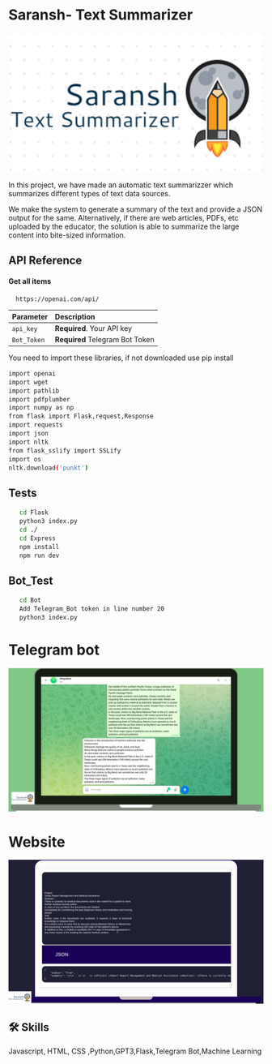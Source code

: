 #  Saransh- Text Summarizer

<img src="Media/Screenshot (499).png"></img><br>

In this project, we have made an automatic text summarizzer which summarizes different types of text data sources.

 We make the system to generate a summary of the text and provide a JSON output for the same. Alternatively, if there are web articles, PDFs, etc uploaded by the educator, the solution is able to summarize the large content into bite-sized information.


## API Reference

#### Get all items

```http
  https://openai.com/api/
```

| Parameter |Description                |
| :-------- |:------------------------- |
| `api_key` | **Required**. Your API key |
| `Bot_Token` | **Required** Telegram Bot Token |   

You need to import these libraries, if not downloaded use pip install
```bash
import openai
import wget
import pathlib
import pdfplumber
import numpy as np
from flask import Flask,request,Response
import requests
import json
import nltk
from flask_sslify import SSLify
import os
nltk.download('punkt')
```
## Tests



```bash
   cd Flask
   python3 index.py
   cd ./
   cd Express
   npm install
   npm run dev
```
 
## Bot_Test
 ```bash
    cd Bot
    Add Telegram_Bot token in line number 20
    python3 index.py
 ``` 
 
#  Telegram bot

<img src="Media/Screenshot (501).png"></img><br>

#  Website

<img src="Media/Screenshot (502).png"></img><br>


## 🛠 Skills
Javascript, HTML, CSS ,Python,GPT3,Flask,Telegram Bot,Machine Learning


